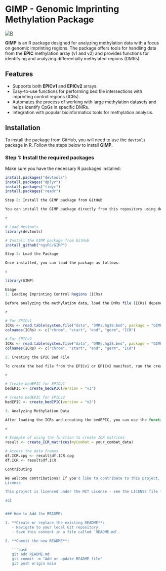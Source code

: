 # GIMP - Genomic Imprinting Methylation Package

[![R](https://img.shields.io/badge/R-4.0+-blue.svg)](https://cran.r-project.org/)

**GIMP** is an R package designed for analyzing methylation data with a focus on genomic imprinting regions. The package offers tools for handling data from the **EPIC** methylation array (v1 and v2) and provides functions for identifying and analyzing differentially methylated regions (DMRs).

## Features

- Supports both **EPICv1** and **EPICv2** arrays.
- Easy-to-use functions for performing bed file intersections with imprinting control regions (ICRs).
- Automates the process of working with large methylation datasets and helps identify CpGs in specific DMRs.
- Integration with popular bioinformatics tools for methylation analysis.

## Installation

To install the package from GitHub, you will need to use the `devtools` package in R. Follow the steps below to install **GIMP**.

### Step 1: Install the required packages

Make sure you have the necessary R packages installed:

```r
install.packages("devtools")
install.packages("dplyr")
install.packages("tidyr")
install.packages("readr")

Step 2: Install the GIMP package from GitHub

You can install the GIMP package directly from this repository using devtools::install_github():

r

# Load devtools
library(devtools)

# Install the GIMP package from GitHub
install_github("ngsFC/GIMP")

Step 3: Load the Package

Once installed, you can load the package as follows:

r

library(GIMP)

Usage
1. Loading Imprinting Control Regions (ICRs)

Before analyzing the methylation data, load the DMRs file (ICRs) depending on whether you're working with EPICv1 or EPICv2 data. Here's an example for loading ICRs in your environment:

r

# For EPICv1
ICRs <- read.table(system.file("data", "DMRs.hg19.bed", package = "GIMP"), header = FALSE)
colnames(ICRs) <- c("chrom", "start", "end", "germ", "ICR")

# For EPICv2
ICRs <- read.table(system.file("data", "DMRs.hg38.bed", package = "GIMP"), header = FALSE)
colnames(ICRs) <- c("chrom", "start", "end", "germ", "ICR")

2. Creating the EPIC Bed File

To create the bed file from the EPICv1 or EPICv2 manifest, run the create_bedEPIC function:

r

# Create bedEPIC for EPICv1
bedEPIC <- create_bedEPIC(version = "v1")

# Create bedEPIC for EPICv2
bedEPIC <- create_bedEPIC(version = "v2")

3. Analyzing Methylation Data

After loading the ICRs and creating the bedEPIC, you can use the function create_ICR_matrices() to analyze your methylation data (e.g., myCombat).

r

# Example of using the function to create ICR matrices
result <- create_ICR_matrices(myCombat = your_combat_data)

# Access the data frames
df.ICR.cpg <- result$df.ICR.cpg
df.ICR <- result$df.ICR

Contributing

We welcome contributions! If you'd like to contribute to this project, please fork the repository and submit a pull request with your changes.
License

This project is licensed under the MIT License - see the LICENSE file for details.

sql


### How to Add the README:

1. **Create or replace the existing README**:
   - Navigate to your local Git repository.
   - Save this content in a file called `README.md`.

2. **Commit the new README**:

   ```bash
   git add README.md
   git commit -m "Add or update README file"
   git push origin main
